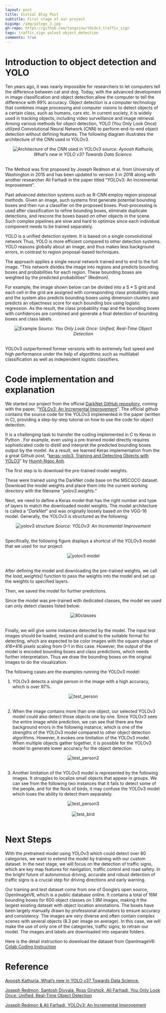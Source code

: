 ```yaml
---
layout: post
title: Initial Blog Post
subtitle: First stage of our project 
bigimg: /img/yologo_3.jpg
gh-repo: https://github.com/tongxinw/YOLOv3_traffic_sign
tags: traffic_sign yolov3 object_detection
comments: true
---
```


# Introduction to object detection and YOLO

Ten years ago, it was nearly impossible for researchers to let computers tell the difference between cat and dog. Today, with the advanced development in image classification and object detection allow the computer to tell the difference with 99% accuracy. Object detection is a computer technology that combines image processing and computer visions to detect objects of a certain class, such as humans, cars etc. In current society, it is widely used in tracking objects, including video surveillance and image retrieval. Among various methods for object detection, YOLO (You Only Look Once) utilized Convolutional Neural Network (CNN) to perform end-to-end object detection without defining features.
The following diagram illustrates the architecture of the CNN used in YOLOv3.

<div style="text-align:center;">
  <img src="https://miro.medium.com/max/1400/0*QW4v12jc29S6fmAt" alt="Architecture of the CNN used in YOLOv3">
  <em>source: Ayoosh Kathuria, What’s new in YOLO v3? Towards Data Science.</em>
</div>
<br/>

The Method was first proposed by Joseph Redmon et al. from University of Washington in 2015 and has been updated to version 3 in 2018 along with another researcher Ali Farhadi in the paper titled “YOLOv3: An Incremental Improvement”.

Past advanced detection systems such as R-CNN employ region proposal methods. Given an image, such systems first generate potential bounding boxes and then run a classifier on the proposed boxes. Post-processing is used after classification to refine bounding boxes, eliminate duplicate detections, and rescore the boxes based on other objects in the scene. Such complex pipelines are slow and hard to optimize since each individual component needs to be trained separately.

YOLO is a unified detection system. It is based on a single convolutional network Thus, YOLO is more efficient compared to other detection systems. YOLO reasons globally about an image, and thus makes less background errors, in contrast to region proposal-based techniques.

The approach applies a single neural network trained end to end to the full image. “This network divides the image into regions and predicts bounding boxes and probabilities for each region. These bounding boxes are weighted by the predicted probabilities” (Redmon).

For example, the image shown below can be divided into a S * S grid and each cell in the grid are assigned with corresponding class probability map and the system also predicts bounding boxes using dimension clusters and predicts an objectness score for each bounding box using logistic regression. As the result, the class probability map and the bounding boxes with confidences are combined and generate a final detection of bounding boxes and class labels.

<div style="text-align:center;">
  <img src="https://miro.medium.com/max/1400/1*8eGPJMRdeHxxFKV6grSbpw.png" alt="Example">
  <em>Source: You Only Look Once: Unified, Real-Time Object Detection</em>
</div>
<br/>

YOLOv3 outperformed former versions with its extremely fast speed and high performance under the help of algorithms such as multilabel classification as well as independent logistic classifiers.

# Code implementation and explanation

We started our project from the official [DarkNet GitHub repository](https://github.com/pjreddie/darknet), coming with the paper, “[YOLOv3: An Incremental Improvement](https://arxiv.org/abs/1804.02767)”. The official github contains the source code for the YOLOv3 implemented in the paper (written in C), providing a step-by-step tutorial on how to use the code for object detection.

It is a challenging task to transfer the coding implemented in C to Keras in Python . For example, even using a pre-trained model directly requires sophisticated code to distill and interpret the predicted bounding boxes output by the model. As a result, we learned Keras implementation from the a great Github post, “[keras-yolo3: Training and Detecting Objects with YOLO3](https://github.com/experiencor/keras-yolo3)” by [Huynh Ngoc Anh](https://www.linkedin.com/in/ngoca/).

The first step is to download the pre-trained model weights.

These were trained using the DarkNet code base on the MSCOCO dataset. Download the model weights and place them into the current working directory with the filename “*yolov3.weights.*”

Next, we need to define a Keras model that has the right number and type of layers to match the downloaded model weights. The model architecture is called a “*DarkNet*” and was originally loosely based on the VGG-16 model. Generally, the YOLOv3 is structured as the following:

<div style="text-align:center;">
  <img src="https://miro.medium.com/max/1064/1*KFtyQ2qSchYegpc9tWnCJQ.png" alt="yolov3 structure">
  <em>Source: YOLOv3: An Incremental Improvement</em>
</div>
<br/>

Specifically, the following figure displays a shortcut of the YOLOv3 model that we used for our project:

<div style="text-align:center;">
  <img src="https://miro.medium.com/max/932/1*Y_jSVCd0q4sCskBPXKidfw.png" alt="yolov3 model">
</div>
<br/>

After defining the model and downloading the pre-trained weights, we call the *load_weights()* function to pass the weights into the model and set up the weights to specified layers.

Then, we saved the model for further predictions.

Since the model was pre-trained with dedicated classes, the model we used can only detect classes listed below:

<div style="text-align:center;">
  <img src="https://miro.medium.com/max/1400/1*W0NSAZCU-AocR-ZwNHdoWQ.png" alt="80classes">
</div>
<br/>

Finally, we will give some instances detected by the model. The input test images should be loaded, resized and scaled to the suitable format for detecting, which are expected to be color images with the square shape of 416*416 pixels scaling from 0–1 in this case. However, the output of the model is encoded bounding boxes and class predictions, which needs further interpretation. Thus we draw the bounding boxes on the original images to do the visualization.

The following cases are the examples running the YOLOv3 model:

1. YOLOv3 detects a single person in the image with a high accuracy, which is over 97%.

<div style="text-align:center;">
  <img src="https://miro.medium.com/max/840/1*6fwuESAW2eK6GDQn3bip5Q.png" alt="test_person">
</div>
<br/>

2. When the image contains more than one object, our selected YOLOv3 model could also detect those objects one by one. Since YOLOv3 sees the entire image while prediction, we can see that there are few background errors in the following instance, which is one of the strengths of the YOLOv3 model compared to other object detection algorithms. However, it evokes one limitation of the YOLOv3 model. When multiple objects gather together, it is possible for the YOLOv3 model to generate lower accuracy for the object detection.

<div style="text-align:center;">
  <img src="https://miro.medium.com/max/1400/1*5_KgxbyOfJpD0_bPrUNAsg.png" alt="test_person2">
</div>
<br/>

3. Another limitation of the YOLOv3 model is represented by the following images. It struggles to localize small objects that appear in groups. We can see from the following two instances that it fails to detect some of the people, and for the flock of birds, it may confuse the YOLOv3 model which loses the ability to detect them separately.

<div style="text-align:center;">
  <img src="https://miro.medium.com/max/864/1*lWt0mJ7ZVyAFtc6lpoZ2Eg.png" alt="test_person3">
</div>
<br/>

<div style="text-align:center;">
  <img src="https://miro.medium.com/max/1400/1*V83j6qZ4YdotJD32r4mB9A.png" alt="test_bird">
</div>
<br/>

# Next Steps

With the pretrained model using YOLOv3 which could detect over 80 categories, we want to extend the model by training with our custom dataset. In the next stage, we will focus on the detection of traffic signs, which are key map features for navigation, traffic control and road safety. In the bright future of autonomous driving, accurate and robust detection of traffic signs is a crucial step for driving directions and early warning.

Our training and test dataset come from one of Google’s open source, OpenImageV6, which is a public database online. It contains a total of 16M bounding boxes for 600 object classes on 1.9M images, making it the largest existing dataset with object location annotations. The boxes have been largely manually drawn by professional annotators to ensure accuracy and consistency. The images are very diverse and often contain complex scenes with several objects (8.3 per image on average). In this case, we will make the use of only one of the categories, traffic signs, to retrain our model. The images and labels are downloaded into separate folders.

Here is the detail instruction to download the dataset from OpenImageV6: [Colab Coding Instruction](https://colab.research.google.com/drive/1oJ8tI2ghtj7U0gc67Fl_HltzQYarfix1)

# Reference
[Ayoosh Kathuria, What’s new in YOLO v3? Towards Data Science.](https://towardsdatascience.com/yolo-v3-object-detection-53fb7d3bfe6b)

[Joseph Redmon, Santosh Divvala, Ross Girshick, Ali Farhadi, You Only Look Once: Unified, Real-Time Object Detection](https://arxiv.org/abs/1506.02640)

[Joseph Redmon & Ali Farhadi, YOLOv3: An Incremental Improvement](https://arxiv.org/pdf/1804.02767.pdf)


